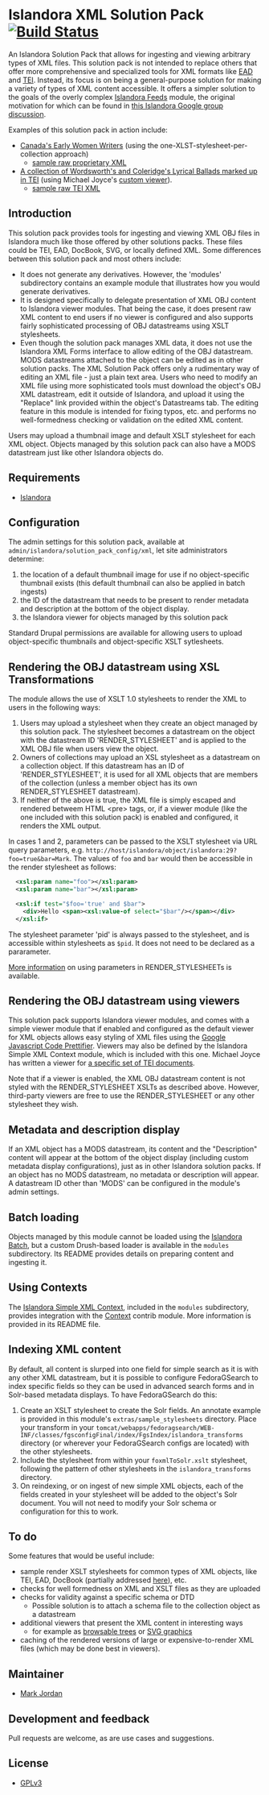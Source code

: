 # Islandora XML Solution Pack [![Build Status](https://travis-ci.org/mjordan/islandora_solution_pack_xml.png?branch=7.x)](https://travis-ci.org/mjordan/islandora_solution_pack_xml)

An Islandora Solution Pack that allows for ingesting and viewing arbitrary types of XML files. This solution pack is not intended to replace others that offer more comprehensive and specialized tools for XML formats like [EAD](https://github.com/DrexelUniversityLibraries/islandora_solution_pack_ead) and [TEI](https://github.com/discoverygarden/islandora_solution_pack_manuscript). Instead, its focus is on being a general-purpose solution for making a variety of types of XML content accessible. It offers a simpler solution to the goals of the overly complex [Islandora Feeds](https://github.com/mjordan/islandora_feeds) module, the original motivation for which can be found in [this Islandora Google group discussion](https://groups.google.com/forum/#!searchin/islandora/jordan$20database/islandora/vqJZH7bxBDc/SzSygjj1RQsJ).

Examples of this solution pack in action include:
* [Canada's Early Women Writers](http://digital.lib.sfu.ca/ceww-collection/canadas-early-women-writers) (using the one-XLST-stylesheet-per-collection approach)
  * [sample raw proprietary XML](http://digital.lib.sfu.ca/islandora/object/ceww%3A794/datastream/OBJ/view)
* [A collection of Wordsworth's and Coleridge's Lyrical Ballads marked up in TEI](http://digital.lib.sfu.ca/islandora/object/lyrical-ballads:collection) (using Michael Joyce's [custom viewer](https://github.com/ubermichael/ballads_viewer)).
  * [sample raw TEI XML](http://digital.lib.sfu.ca/islandora/object/lyrical-ballads%3A35/datastream/OBJ/view)

## Introduction

This solution pack provides tools for ingesting and viewing XML OBJ files in Islandora much like those offered by other solutions packs. These files could be TEI, EAD, DocBook, SVG, or locally defined XML. Some differences between this solution pack and most others include:

* It does not generate any derivatives. However, the 'modules' subdirectory contains an example module that illustrates how you would generate derivatives.
* It is designed specifically to delegate presentation of XML OBJ content to Islandora viewer modules. That being the case, it does present raw XML content to end users if no viewer is configured and also supports fairly sophisticated processing of OBJ datastreams using XSLT stylesheets.
* Even though the solution pack manages XML data, it does not use the Islandora XML Forms interface to allow editing of the OBJ datastream. MODS datastreams attached to the object can be edited as in other solution packs. The XML Solution Pack offers only a  rudimentary way of editing an XML file - just a plain text area. Users who need to modify an XML file using more sophisticated tools must download the object's OBJ XML datastream, edit it outside of Islandora, and upload it using the "Replace" link provided within the object's Datastreams tab. The editing feature in this module is intended for fixing typos, etc. and performs no well-formedness checking or validation on the edited XML content.

Users may upload a thumbnail image and default XSLT stylesheet for each XML object. Objects managed by this solution pack can also have a MODS datastream just like other Islandora objects do.

## Requirements

* [Islandora](https://github.com/Islandora/islandora)

## Configuration

The admin settings for this solution pack, available at `admin/islandora/solution_pack_config/xml`, let site administrators determine:

1. the location of a default thumbnail image for use if no object-specific thumbnail exists (this default thumbnail can also be applied in batch ingests)
2. the ID of the datastream that needs to be present to render metadata and description at the bottom of the object display.
3. the Islandora viewer for objects managed by this solution pack

Standard Drupal permissions are available for allowing users to upload object-specific thumbnails and object-specific XSLT sytlesheets.

## Rendering the OBJ datastream using XSL Transformations

The module allows the use of XSLT 1.0 stylesheets to render the XML to users in the following ways:

1. Users may upload a stylesheet when they create an object managed by this solution pack. The stylesheet becomes a datastream on the object with the datastream ID 'RENDER_STYLESHEET' and is applied to the XML OBJ file when users view the object.
2. Owners of collections may upload an XSL stylesheet as a datastream on a collection object. If this datastream has an ID of 'RENDER_STYLESHEET', it is used for all XML objects that are members of the collection (unless a member object has its own RENDER_STYLESHEET datastream).
3. If neither of the above is true, the XML file is simply escaped and rendered betweem HTML &lt;pre&gt; tags, or, if a viewer module (like the one included with this solution pack) is enabled and configured, it renders the XML output.

In cases 1 and 2, parameters can be passed to the XSLT stylesheet via URL query parameters, e.g. `http://host/islandora/object/islandora:29?foo=true&bar=Mark`. The values of `foo` and `bar` would then be accessible in the render stylesheet as follows:

```xml
  <xsl:param name="foo"></xsl:param>
  <xsl:param name="bar"></xsl:param>

  <xsl:if test="$foo='true' and $bar">
    <div>Hello <span><xsl:value-of select="$bar"/></span></div>
  </xsl:if>
```

The stylesheet parameter 'pid' is always passed to the stylesheet, and is accessible within stylesheets as `$pid`. It does not need to be declared as a pararameter.

[More information](https://github.com/mjordan/islandora_solution_pack_xml/tree/7.x/extras/parameters_tutorial) on using parameters in RENDER_STYLESHEETs is available.

## Rendering the OBJ datastream using viewers

This solution pack supports Islandora viewer modules, and comes with a simple viewer module that if enabled and configured as the default viewer for XML objects allows easy styling of XML files using the [Google Javascript Code Prettifier](https://github.com/google/code-prettify). Viewers may also be defined by the Islandora Simple XML Context module, which is included with this one. Michael Joyce has written a viewer for [a specific set of TEI documents](https://github.com/ubermichael/ballads_viewer).

Note that if a viewer is enabled, the XML OBJ datastream content is not styled with the RENDER_STYLESHEET XSLTs as described above. However, third-party viewers are free to use the RENDER_STYLESHEET or any other stylesheet they wish.

## Metadata and description display

If an XML object has a MODS datastream, its content and the "Description" content will appear at the bottom of the object display (including custom metadata display configurations), just as in other Islandora solution packs. If an object has no MODS datastream, no metadata or description will appear. A datastream ID other than 'MODS' can be configured in the module's admin settings.

## Batch loading

Objects managed by this module cannot be loaded using the [Islandora Batch](https://github.com/Islandora/islandora_batch), but a custom Drush-based loader is available in the `modules` subdirectory. Its README provides details on preparing content and ingesting it.

## Using Contexts

The [Islandora Simple XML Context](https://github.com/mjordan/islandora_solution_pack_xml/tree/7.x/modules/islandora_simple_xml_context), included in the `modules` subdirectory, provides integration with the [Context](https://www.drupal.org/project/context) contrib module. More information is provided in its README file.


## Indexing XML content

By default, all content is slurped into one field for simple search as it is with any other XML datastream, but it is possible to configure FedoraGSearch to index specific fields so they can be used in advanced search forms and in Solr-based metadata displays. To have FedoraGSearch do this:

1. Create an XSLT stylesheet to create the Solr fields. An annotate example is provided in this module's `extras/sample_stylesheets` directory. Place your transform in your `tomcat/webapps/fedoragsearch/WEB-INF/classes/fgsconfigFinal/index/FgsIndex/islandora_transforms` directory (or wherever your FedoraGSearch configs are located) with the other stylesheets.
2. Include the stylesheet from within your `foxmlToSolr.xslt` stylesheet, following the pattern of other stylesheets in the `islandora_transforms` directory.
3. On reindexing, or on ingest of new simple XML objects, each of the fields created in your stylesheet will be added to the object's Solr document. You will not need to modify your Solr schema or configuration for this to work.

## To do

Some features that would be useful include:

* sample render XSLT stylesheets for common types of XML objects, like TEI, EAD, DocBook (partially addressed [here](https://github.com/mjordan/islandora_solution_pack_xml/blob/7.x/extras/parameters_tutorial/RENDER_STYLESHEET.xsl)), etc.
* checks for well formedness on XML and XSLT files as they are uploaded
* checks for validity against a specific schema or DTD
  * Possible solution is to attach a schema file to the collection object as a datastream
* additional viewers that present the XML content in interesting ways
  * for example as [browsable trees](http://blog.ashwani.co.in/blog/2013-07-18/stylize-your-xml-with-jquery-xml-tree-plugin/) or [SVG graphics](https://github.com/ariutta/svg-pan-zoom)
* caching of the rendered versions of large or expensive-to-render XML files (which may be done best in viewers).

## Maintainer

* [Mark Jordan](https://github.com/mjordan)

## Development and feedback

Pull requests are welcome, as are use cases and suggestions.

## License

* [GPLv3](http://www.gnu.org/licenses/gpl-3.0.txt)
